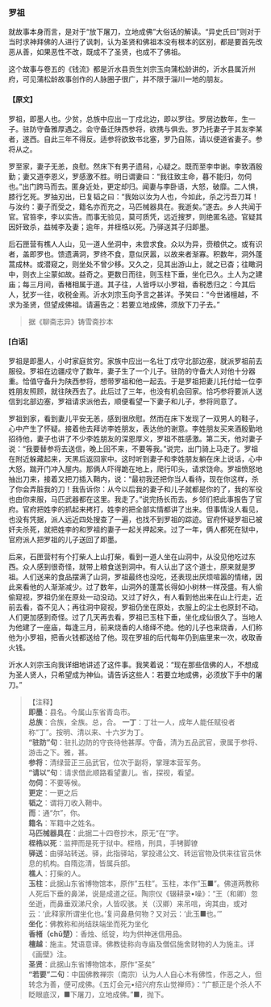 <script type="text/javascript">
    var head = document.getElementsByTagName('head')[0];
    cssURL = '/public/liao.css';
    linkTag = document.createElement('link');
    linkTag.href = cssURL;
    linkTag.setAttribute('type','text/css');
    linkTag.setAttribute('rel','stylesheet');
    head.appendChild(linkTag);
</script>
### 罗祖

就故事本身而言，是对于“放下屠刀，立地成佛”大俗话的解读。“异史氏曰”则对于当时求神拜佛的人进行了讽刺，认为圣贤和佛祖本没有根本的区别，都是要首先改恶从善，如果恶性不改，既成不了圣贤，也成不了佛祖。

这个故事与卷五的《钱流》都是沂水县贡生刘宗玉向蒲松龄讲的，沂水县属沂州府，可见蒲松龄故事创作的人脉圈子很广，并不限于淄川一地的朋友。

#### 【原文】
<section>
罗祖，即墨人也。少贫，总族中应出一丁戍北边，即以罗往。罗居边数年，生一子。驻防守备雅厚遇之。会守备迁陕西参将，欲携与俱去。罗乃托妻子于其友李某者，遂西。自此三年不得反。适参将欲致书北塞，罗乃自陈，请以便道省妻子。参将从之。

罗至家，妻子无恙，良慰。然床下有男子遗舄，心疑之。既而至李申谢。李致酒殷勤；妻又道李恩义，罗感激不胜。明日谓妻曰：“我往致主命，暮不能归，勿伺也。”出门跨马而去。匿身近处，更定却归。闻妻与李卧语，大怒，破靡。二人惧，膝行乞死。罗抽刃出，已复韬之曰：“我始以汝为人也，今如此，杀之污吾刀耳！与汝约：妻子而受之，籍名亦而充之，马匹械器具在。我逝矣。”遂去。乡人共闻于官。官笞李，李以实告。而事无验见，莫可质凭，远近搜罗，则绝匿名迹。官疑其因奸致杀，益械李及妻；逾年，并桎梏以死。乃驿送其子归即墨。

后石匣营有樵人人山，见一道人坐洞中，未尝求食。众以为异，赍粮供之。或有识者，盖即罗也。馈遗满洞，罗终不食，意似厌嚣，以故来者渐寡。积数年，洞外蓬蒿成林。或潜窥之，则坐处不曾少移。又久之，见其出游山上，就之已杳；往瞰洞中，则衣上尘蒙如故。益奇之。更数日而往，则玉柱下垂，坐化已久。土人为之建庙；每三月间，香楮相属于道。其子往，人皆呼以小罗祖，香税悉归之：今其后人，犹岁一往，收税金焉。沂水刘宗玉向予言之甚详。予笑曰：“今世诸檀越，不求为圣贤，但望成佛祖。请遍告之：若要立地成佛，须放下刀子去。”

</section>

> 据《聊斋志异》铸雪斋抄本

#### [白话]
<aside>

罗祖是即墨人，小时家庭贫穷。家族中应出一名壮丁戍守北部边塞，就派罗祖前去服役。罗祖在边疆戍守了数年，妻子生了一个儿子。驻防的守备大人对他十分器重。恰值守备升为陕西参将，想带罗祖和他一起去。于是罗祖把妻儿托付给一位李姓朋友照顾，就往陕西去了。此后过了三年，也没有机会回家。恰巧参将要派人送信到北部边塞，罗祖请求派他去，顺便看望一下妻子和儿子，参将同意了。

罗祖到家，看到妻儿平安无恙，感到很欣慰。然而在床下发现了一双男人的鞋子，心中产生了怀疑。接着他去拜访李姓朋友，表达他的谢意。李姓朋友买来酒殷勤地招待他，妻子也讲了不少李姓朋友的深恩厚义，罗祖不胜感激。第二天，他对妻子说：“我要替参将去送信，晚上回不来，不要等我。”说完，出门骑上马走了。罗祖在附近躲藏起来，天黑后返回家中。这时听到妻子和李姓朋友躺在床上说话，心中大怒，踹开门冲入屋内。那俩人吓得跪在地上，爬行叩头，请求饶命。罗祖愤怒地抽出刀来，接着又把刀插入鞘内，说：“最初我还把你当人看待，现在你这样，杀了你会弄脏我的刀！我告诉你：从今以后我的妻子和儿子就都是你的了，我的军役也由你来服，马匹武器都在这里。我走了。”说完扬长而去。乡邻们把此事报告了官府。官府把姓李的抓起来拷打，姓李的把全部实情都讲了出来。但事情没人看见，也没有凭据，派人远近四处搜查了一遍，也找不到罗祖的踪迹。官府怀疑罗祖已被奸夫杀死，就把姓李的和罗祖的妻子一起关押起来。过了一年，俩人都死在狱中，官府派人把罗祖的儿子送回了即墨。

后来，石匣营村有个打柴人上山打柴，看到一道人坐在山洞中，从没见他吃过东西。众人感到很奇怪，就带上粮食送到洞中。有人认出了这个道士，原来就是罗祖。人们送来的食品摆满了山洞，罗祖最终也没吃，还表现出厌烦喧嚣的情绪，因此来看他的人渐渐减少。过了数年，山洞外的蓬蒿长得如小树林一样茂盛。有人偷偷窥视，罗祖仍坐在原处一动没动。又过了好久，有人看到他出来在山上行走，近前去看，杳不见人；再往洞中窥视，罗祖仍坐在原处，衣服上的尘土也原封不动。人们更加感到奇怪。过了几天再去看，罗祖已玉柱下垂，坐化成仙很久了。当地人为他建了一座庙，每逢三月，前来烧香的人络绎不绝。他的儿子也来烧香，人们称他为小罗祖，把香火钱都送给了他。现在罗祖的后代每年仍到庙里来一次，收取香火钱。

沂水人刘宗玉向我详细地讲述了这件事。我笑着说：“现在那些信佛的人，不想成为圣人贤人，只希望成为神仙。请告诉这些人：若要立地成佛，必须放下手中的屠刀。”

</aside>

> 【注释】  
<b>即墨</b>：县名。今属山东省青岛市。  
<b>总族</b>：合族，全族。总，合。
<b>一丁</b>：丁壮一人，成年人能任赋役者称“丁”。按明、清以来、十六岁为丁。  
<b>“驻防”句</b>：驻扎边防的守丧待他甚厚。守备，清为五品武官，隶属于参将、游击之下。雅，甚。  
<b>参将</b>：清绿营正三品武官，位次于副将，掌理本营军务。  
<b>“请以”句</b>：请求借此顺路看望妻儿。省，探视，看望。  
<b>勿伺</b>：不要等候。  
<b>更定</b>：一更之后  
<b>韬之</b>：谓将刀收入鞘中。  
<b>而</b>：通“尔”，你。  
<b>籍名</b>：军籍中之姓名。  
<b>马匹械器具在</b>：此据二十四卷抄木，原无“在”字。  
<b>桎梏以死</b>：监押而是死于狱中。桎梏，刑具，手铐脚镣  
<b>驿送</b>：由驿站转送。驿，此指驿站，掌投递公文、转运官物及供来往官员休息的机构。自隋迄清，皆属兵部。  
<b>樵人</b>：打柴的人。  
<b>玉柱</b>：此据山东省博物馆本，原作”五柱”。玉柱，本作”玉■”。佛道两教称人死后下垂的鼻涕，说是成道之征。陶宗仪《辍耕录•噪》：“王（和卿）忽坐逝，而鼻垂双涕尺余，人皆叹骇。关（汉卿）来吊唁，询其由，或对云：‘此释家所谓坐化也。’复问鼻悬何物？又对云：‘此玉■也。’”  
<b>坐化</b>：佛教称和尚结趺端坐而死为坐化  
<b>香楮（chǔ楚）</b>：香烛、纸锭，均为供神迷信用品。  
<b>檀越</b>：施主。梵语意译。佛教徒称向寺庙及僧侣施舍财物的人为施主。详《画壁》注。  
<b>圣贤</b>：此据山东省博物馆本，原作“圣矣”  
<b>“若要”二句</b>：中国佛教禅宗（南宗）认为人人自心木有佛性，作恶之人，但转念为善，便可成佛。《五灯会元•绍兴府东山觉禅师》：“广额正是个杀人不眨眼底汉，■下屠刀，立地成佛。”■，抛下。  
